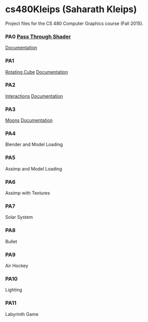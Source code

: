 # cs480Kleips (Saharath Kleips)
Project files for the CS 480 Computer Graphics course (Fall 2015).

### PA0 [Pass Through Shader](https://github.com/Zarol/cs480Kleips/tree/master/PA0)
[Documentation](PA0/README.md)

### PA1
[Rotating Cube](https://github.com/Zarol/cs480Kleips/tree/master/PA1)
[Documentation](PA1/README.md)

### PA2
[Interactions](https://github.com/Zarol/cs480Kleips/tree/master/PA2)
[Documentation](PA2/README.md)

### PA3
[Moons](https://github.com/Zarol/cs480Kleips/tree/master/PA3)
[Documentation](PA3/README.md)

### PA4
Blender and Model Loading

### PA5
Assimp and Model Loading

### PA6
Assimp with Textures

### PA7
Solar System

### PA8
Bullet

### PA9
Air Hockey

### PA10
Lighting

### PA11
Labyrinth Game
